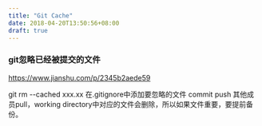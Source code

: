```yaml
---
title: "Git Cache"
date: 2018-04-20T13:50:56+08:00
draft: true
---
```


### git忽略已经被提交的文件
https://www.jianshu.com/p/2345b2aede59

git rm --cached xxx.xx
在.gitignore中添加要忽略的文件
commit
push
其他成员pull，working directory中对应的文件会删除，所以如果文件重要，要提前备份。
